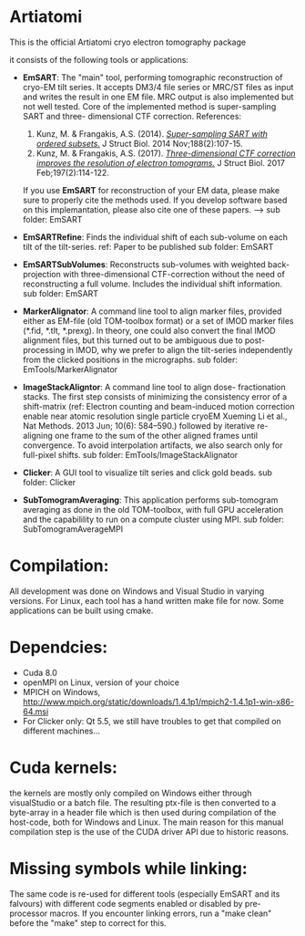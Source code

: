 # Artiatomi
This is the official Artiatomi cryo electron tomography package

it consists of the following tools or applications:
- **EmSART**: The "main" tool, performing tomographic reconstruction
  of cryo-EM tilt series. It accepts DM3/4 file series or MRC/ST
  files as input and writes the result in one EM file. MRC output
  is also implemented but not well tested. Core of the
  implemented method is super-sampling SART and three-
  dimensional CTF correction.
  References: 
  1) Kunz, M. & Frangakis, A.S. (2014). _[Super-sampling SART with ordered subsets.](https://doi.org/10.1016/j.jsb.2014.09.010)_
     J Struct Biol. 2014 Nov;188(2):107-15.
  2) Kunz, M. & Frangakis, A.S. (2017). _[Three-dimensional CTF correction improves the resolution of electron tomograms.](https://doi.org/10.1016/j.jsb.2016.06.016)_
	 J Struct Biol. 2017 Feb;197(2):114-122.

  If you use **EmSART** for reconstruction of your EM data, please
  make sure to properly cite the methods used.
  If you develop software based on this implemantation, please
  also cite one of these papers.
  --> sub folder: EmSART
- **EmSARTRefine**: Finds the individual shift of each sub-volume
  on each tilt of the tilt-series.
  ref: Paper to be published
  sub folder: EmSART
- **EmSARTSubVolumes**: Reconstructs sub-volumes with weighted back-
  projection with three-dimensional CTF-correction without the 
  need of reconstructing a full volume. Includes the individual
  shift information.
  sub folder: EmSART
- **MarkerAlignator**: A command line tool to align marker files,
  provided either as EM-file (old TOM-toolbox format) or a set
  of IMOD marker files (*.fid, *.tlt, *.prexg). In theory, one 
  could also convert the final IMOD alignment files, but this 
  turned out to be ambiguous due to post-processing in IMOD, why 
  we prefer to align the tilt-series independently from the 
  clicked positions in the micrographs.
  sub folder: EmTools/MarkerAlignator
- **ImageStackAligntor**: A command line tool to align dose-
  fractionation stacks.
  The first step consists of minimizing the consistency error of
  a shift-matrix (ref: Electron counting and beam-induced motion 
  correction enable near atomic resolution single particle cryoEM
  Xueming Li et al., Nat Methods. 2013 Jun; 10(6): 584–590.) 
  followed by iterative re-aligning one frame to the sum of the 
  other aligned frames until convergence. To avoid interpolation
  artifacts, we also search only for full-pixel shifts.
  sub folder: EmTools/ImageStackAlignator
- **Clicker**: A GUI tool to visualize tilt series and click gold beads.
  sub folder: Clicker
- **SubTomogramAveraging**: This application performs sub-tomogram
  averaging as done in the old TOM-toolbox, with full GPU acceleration
  and the capabilility to run on a compute cluster using MPI.
  sub folder: SubTomogramAverageMPI

# Compilation:
All development was done on Windows and Visual Studio in varying 
versions. For Linux, each tool has a hand written make file for now.
Some applications can be built using cmake.



# Dependcies:
- Cuda 8.0 
- openMPI on Linux, version of your choice
- MPICH on Windows, http://www.mpich.org/static/downloads/1.4.1p1/mpich2-1.4.1p1-win-x86-64.msi
- For Clicker only: Qt 5.5, we still have troubles to get that
  compiled on different machines...

# Cuda kernels:
the kernels are mostly only compiled on Windows either through 
visualStudio or a batch file. The resulting ptx-file is then 
converted to a byte-array in a header file which is then used 
during compilation of the host-code, both for Windows and Linux. 
The main reason for this manual compilation step is the use of 
the CUDA driver API due to historic reasons.

# Missing symbols while linking:
The same code is re-used for different tools (especially EmSART 
and its falvours) with different code segments enabled or 
disabled by pre-processor macros. If you encounter linking errors,
run a "make clean" before the "make" step to correct for this.